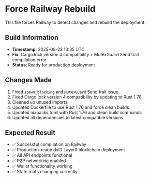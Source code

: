 # Force Railway Rebuild

This file forces Railway to detect changes and rebuild the deployment.

## Build Information
- **Timestamp**: 2025-08-22 13:35 UTC
- **Fix**: Cargo.lock version 4 compatibility + MutexGuard Send trait compilation error
- **Status**: Ready for production deployment

## Changes Made
1. Fixed `spawn_blocking` and `MutexGuard` Send trait issue
2. Fixed Cargo.lock version 4 compatibility by updating to Rust 1.76
3. Cleaned up unused imports
4. Updated Dockerfile to use Rust 1.76 and force clean builds
5. Updated nixpacks.toml with Rust 1.76 and clean build commands
6. Updated all dependencies to latest compatible versions

## Expected Result
- ✅ Successful compilation on Railway
- ✅ Production-ready dxID Layer0 blockchain deployment
- ✅ All API endpoints functional
- ✅ P2P networking enabled
- ✅ Wallet functionality working
- ✅ State roots changing correctly
